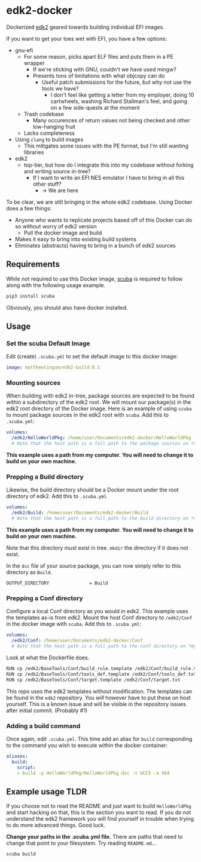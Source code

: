 # edk2-docker

Dockerized [edk2](https://github.com/tianocore/edk2)
geared towards building individual EFI images.

If you want to get your toes wet with EFI, you have a few options:
- gnu-efi
  - For some reason, picks apart ELF files and puts them in a PE wrapper
    - If we're sticking with GNU, couldn't we have used mingw?
    - Presents tons of limitations with what objcopy can do
      - Useful patch submissions for the future, but why not use the tools we have?
        - I don't feel like getting a letter from my employer, doing 10 cartwheels, washing Richard Stallman's feel, and going on a few side-quests at the moment
  - Trash codebase
    - Many occurences of return values not being checked and other low-hanging fruit
  - Lacks completeness
- Using `clang` to build images
  - This mitigates some issues with the PE format, but I'm still wanting libraries
- edk2
  - top-tier, but how do I integrate this into my codebase without forking and writing source in-tree?
    - If I want to write an EFI NES emulator I have to bring in all this other stuff?
      - -> We are here

To be clear, we are still bringing in the whole edk2 codebase.
Using Docker does a few things:
- Anyone who wants to replicate projects based off of this Docker can do so without worry of edk2 version
  - Pull the docker image and build
- Makes it easy to bring into existing build systems
- Eliminates (abstracts) having to bring in a bunch of edk2 sources

## Requirements

While not required to use this Docker image, [scuba](https://github.com/JonathonReinhart/scuba)
is required to follow along with the following usage example.
```sh
pip3 install scuba
```

Obviously, you should also have docker installed.

## Usage

### Set the scuba Default Image

Edit (create) `.scuba.yml` to set the default image to this docker image:
```yml
image: matthewtingum/edk2-build:0.1
```

### Mounting sources

When building with edk2 in-tree, package sources are expected to be found within a subdirectory
of the edk2 root. We will mount our package(s) in the edk2 root directory of the Docker image.
Here is an example of using `scuba` to mount package sources in the edk2 root with `scuba`.
Add this to `.scuba.yml`:
```yml
volumes:
  /edk2/HelloWorldPkg: /home/user/Documents/edk2-docker/HelloWorldPkg
  # Note that the host path is a full path to the package sources on *my* machine
```

**This example uses a path from my computer.**
**You will need to change it to build on your own machine.**

### Prepping a Build directory

Likewise, the build directory should be a Docker mount under the root directory of edk2.
Add this to `.scuba.yml`
```yml
volumes:
  /edk2/Build: /home/user/Documents/edk2-docker/Build
  # Note that the host path is a full path to the build directory on *my* machine
```

**This example uses a path from my computer.**
**You will need to change it to build on your own machine.**

Note that this directory *must* exist in tree.
`mkdir` the directory if it does not exist.

In the `dsc` file of your source package, you can now simply refer to this directory as `Build`.
```
OUTPUT_DIRECTORY               = Build
```

### Prepping a Conf directory

Configure a local Conf directory as you would in edk2.
This example uses the templates as-is from edk2.
Mount the host Conf directory to `/edk2/Conf` in the docker image with `scuba`.
Add this to `.scuba.yml`:
```yml
volumes:
  /edk2/Conf: /home/user/Documents/edk2-docker/Conf
  # Note that the host path is a full path to the conf directory on *my* machine
```

Look at what the Dockerfile does.
```sh
RUN cp /edk2/BaseTools/Conf/build_rule.template /edk2/Conf/build_rule.txt
RUN cp /edk2/BaseTools/Conf/tools_def.template /edk2/Conf/tools_def.txt
RUN cp /edk2/BaseTools/Conf/target.template /edk2/Conf/target.txt
```

This repo uses the edk2 templates without modification.
The templates can be found in the `edk2` repository.
You *will* however have to put these on host yourself.
This is a known issue and will be visible in the repository issues after initial commit.
(Probably #1)

### Adding a build command

Once again, edit `.scuba.yml`.
This time add an alias for `build` corresponding to the command you wish to execute
within the docker container:
```yml
aliases:
  build:
    script:
    - build -p HelloWorldPkg/HelloWorldPkg.dsc -t GCC5 -a X64
```

## Example usage TLDR

If you choose not to read the README and just want to build `HelloWorldPkg`
and start hacking on that, this is the section you want to read.
If you do not understand the edk2 framework you will find yourself in trouble
when trying to do more advanced things.
Good luck.

**Change your paths in the .scuba.yml file.**
There are paths that need to change that point to your filesystem.
Try reading `README.md`...

```sh
scuba build
```
